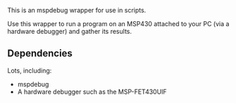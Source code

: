 This is an mspdebug wrapper for use in scripts.

Use this wrapper to run a program on an MSP430 attached to your PC (via a
hardware debugger) and gather its results.

Dependencies
------------
Lots, including:
 * mspdebug
 * A hardware debugger such as the MSP-FET430UIF
